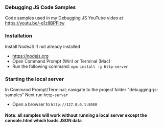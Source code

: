 
### Debugging JS Code Samples

Code samples used in my Debugging JS YouTube video at https://youtu.be/-q1z8BPFItw

### Installation
Install NodeJS if not already installed
- https://nodejs.org
- Open Command Prompt (Win) or Terminal (Mac)
- Run the following command:
`npm install -g http-server`


### Starting the local server
In Command Prompt/Terminal; navigate to the project folder "debugging-js-samples"
Next run `http-server`

- Open a browser to `http://127.0.0.1:8080`


#### Note: all samples will work without running a local server except the console.html which loads JSON data